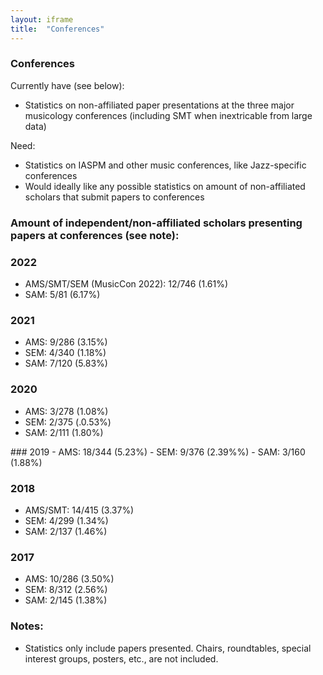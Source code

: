 ```yaml
---
layout: iframe
title:  "Conferences"
---
```

### Conferences 

Currently have (see below):
- Statistics on non-affiliated paper presentations at the three major musicology conferences (including SMT when inextricable from large data)

Need:
- Statistics on IASPM and other music conferences, like Jazz-specific conferences
- Would ideally like any possible statistics on amount of non-affiliated scholars that submit papers to conferences

### Amount of independent/non-affiliated scholars presenting papers at conferences (see note):

### 2022
- AMS/SMT/SEM (MusicCon 2022): <span class="contentstat">12/746 (1.61%)</span>
- SAM: <span class="contentstat">5/81 (6.17%)</span>

### 2021
- AMS: <span class="contentstat">9/286 (3.15%)</span>
- SEM: <span class="contentstat">4/340 (1.18%)</span>
- SAM: <span class="contentstat">7/120 (5.83%) </span>

### 2020
- AMS: <span class="contentstat">3/278 (1.08%)</span>
- SEM: <span class="contentstat">2/375 (.0.53%)</span>
- SAM: <span class="contentstat">2/111 (1.80%)
</span>
###  2019
- AMS: <span class="contentstat">18/344 (5.23%)</span>
- SEM: <span class="contentstat">9/376 (2.39%%)</span>
- SAM: <span class="contentstat">3/160 (1.88%)</span>

###  2018
- AMS/SMT: <span class="contentstat">14/415 (3.37%)</span>
- SEM:<span class="contentstat"> 4/299 (1.34%)</span>
- SAM: <span class="contentstat">2/137 (1.46%)</span>

###  2017
- AMS: <span class="contentstat">10/286 (3.50%)</span>
- SEM: <span class="contentstat">8/312 (2.56%)</span>
- SAM: <span class="contentstat">2/145 (1.38%)</span>

### Notes: 
- Statistics only include papers presented. Chairs, roundtables, special interest groups, posters, etc., are not included.